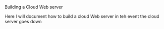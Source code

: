 Building a Cloud Web server


Here I will document how to build a cloud Web server in teh event the cloud server goes down
